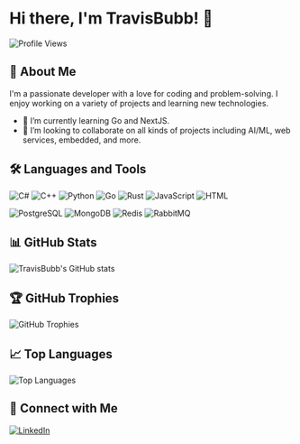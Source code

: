 # Hi there, I'm TravisBubb! 👋

![Profile Views](https://komarev.com/ghpvc/?username=TravisBubb&style=flat-square)

## 🚀 About Me

I'm a passionate developer with a love for coding and problem-solving. I enjoy working on a variety of projects and learning new technologies.

- 🌱 I’m currently learning Go and NextJS.
- 👯 I’m looking to collaborate on all kinds of projects including AI/ML, web services, embedded, and more.

## 🛠️ Languages and Tools

![C#](https://img.shields.io/badge/-C%23-05122A?style=flat&logo=dotnet) ![C++](https://img.shields.io/badge/-C%2B%2B-05122A?style=flat&logo=cplusplus) ![Python](https://img.shields.io/badge/-Python-05122A?style=flat&logo=python) ![Go](https://img.shields.io/badge/-Go-05122A?style=flat&logo=go) ![Rust](https://img.shields.io/badge/-Rust-05122A?style=flat&logo=rust) ![JavaScript](https://img.shields.io/badge/-JavaScript-05122A?style=flat&logo=javascript) ![HTML](https://img.shields.io/badge/-HTML-05122A?style=flat&logo=html5)  

![PostgreSQL](https://img.shields.io/badge/-PostgreSQL-05122A?style=flat&logo=postgresql) ![MongoDB](https://img.shields.io/badge/-MongoDB-05122A?style=flat&logo=mongodb) ![Redis](https://img.shields.io/badge/-Redis-05122A?style=flat&logo=redis) ![RabbitMQ](https://img.shields.io/badge/-RabbitMQ-05122A?style=flat&logo=rabbitmq)

## 📊 GitHub Stats

![TravisBubb's GitHub stats](https://github-readme-stats.vercel.app/api?username=TravisBubb&show_icons=true&theme=radical)

## 🏆 GitHub Trophies

![GitHub Trophies](https://github-profile-trophy.vercel.app/?username=TravisBubb&theme=radical)

## 📈 Top Languages

![Top Languages](https://github-readme-stats.vercel.app/api/top-langs/?username=TravisBubb&layout=compact&theme=radical)

## 🔗 Connect with Me

[![LinkedIn](https://img.shields.io/badge/-LinkedIn-05122A?style=flat&logo=linkedin)](https://www.linkedin.com/in/travisbubb)
